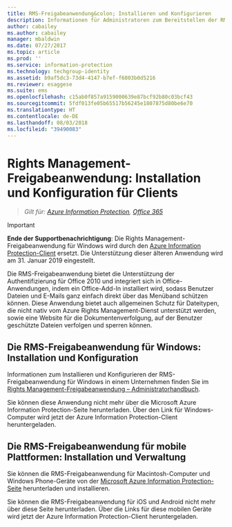 ```yaml
---
title: RMS-Freigabeanwendung&colon; Installieren und Konfigurieren
description: Informationen für Administratoren zum Bereitstellen der RMS-Freigabeanwendung (Rights Management) auf Windows-Computern und mobilen Geräten.
author: cabailey
ms.author: cabailey
manager: mbaldwin
ms.date: 07/27/2017
ms.topic: article
ms.prod: ''
ms.service: information-protection
ms.technology: techgroup-identity
ms.assetid: b9af5dc3-73d4-4147-b7ef-f6803b0d5216
ms.reviewer: esaggese
ms.suite: ems
ms.openlocfilehash: c15ab0f857a9159000639e87bcf92b80c03bcf43
ms.sourcegitcommit: 5fdf013fe05b65517b56245e1807875d80be6e70
ms.translationtype: HT
ms.contentlocale: de-DE
ms.lasthandoff: 08/03/2018
ms.locfileid: "39490083"
---
```

# <a name="rights-management-sharing-application-installation-and-configuration-for-clients"></a>Rights Management-Freigabeanwendung: Installation und Konfiguration für Clients

>*Gilt für: [Azure Information Protection](https://azure.microsoft.com/pricing/details/information-protection), [Office 365](http://download.microsoft.com/download/E/C/F/ECF42E71-4EC0-48FF-AA00-577AC14D5B5C/Azure_Information_Protection_licensing_datasheet_EN-US.pdf)*

> [!IMPORTANT]
> **Ende der Supportbenachrichtigung**: Die Rights Management-Freigabeanwendung für Windows wird durch den [Azure Information Protection-Client](./rms-client/aip-client.md) ersetzt. Die Unterstützung dieser älteren Anwendung wird am 31. Januar 2019 eingestellt. 
 
Die RMS-Freigabeanwendung bietet die Unterstützung der Authentifizierung für Office 2010 und integriert sich in Office-Anwendungen, indem ein Office-Add-In installiert wird, sodass Benutzer Dateien und E-Mails ganz einfach direkt über das Menüband schützen können. Diese Anwendung bietet auch allgemeinen Schutz für Dateitypen, die nicht nativ vom Azure Rights Management-Dienst unterstützt werden, sowie eine Website für die Dokumentenverfolgung, auf der Benutzer geschützte Dateien verfolgen und sperren können.

## <a name="the-rms-sharing-application-for-windows-installation-and-configuration"></a>Die RMS-Freigabeanwendung für Windows: Installation und Konfiguration
Informationen zum Installieren und Konfigurieren der RMS-Freigabeanwendung für Windows in einem Unternehmen finden Sie im [Rights Management-Freigabeanwendung – Administratorhandbuch](./rms-client/sharing-app-admin-guide.md).

Sie können diese Anwendung nicht mehr über die Microsoft Azure Information Protection-Seite herunterladen. Über den Link für Windows-Computer wird jetzt der Azure Information Protection-Client heruntergeladen. 


## <a name="the-rms-sharing-application-for-mobile-platforms-installation-and-management"></a>Die RMS-Freigabeanwendung für mobile Plattformen: Installation und Verwaltung
Sie können die RMS-Freigabeanwendung für Macintosh-Computer und Windows Phone-Geräte von der [Microsoft Azure Information Protection-Seite](https://go.microsoft.com/fwlink/?LinkId=303970) herunterladen und installieren. 

Sie können die RMS-Freigabeanwendung für iOS und Android nicht mehr über diese Seite herunterladen. Über die Links für diese mobilen Geräte wird jetzt der Azure Information Protection-Client heruntergeladen. 




